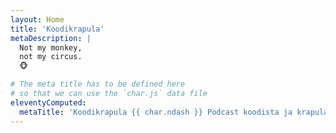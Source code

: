 ```yaml
---
layout: Home
title: 'Koodikrapula'
metaDescription: |
  Not my monkey,
  not my circus.
  🐵

# The meta title has to be defined here
# so that we can use the `char.js` data file
eleventyComputed:
  metaTitle: 'Koodikrapula {{ char.ndash }} Podcast koodista ja krapulasta'
---
```

